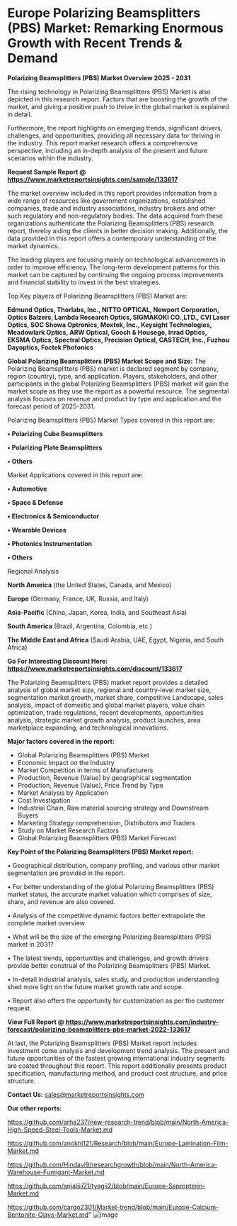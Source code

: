 # Europe Polarizing Beamsplitters (PBS) Market: Remarking Enormous Growth with Recent Trends & Demand

<Strong> Polarizing Beamsplitters (PBS) Market Overview 2025 - 2031</strong>

The rising technology in Polarizing Beamsplitters (PBS) Market is also depicted in this research report. Factors that are boosting the growth of the market, and giving a positive push to thrive in the global market is explained in detail.

Furthermore, the report highlights on emerging trends, significant drivers, challenges, and opportunities, providing all necessary data for thriving in the industry. This report market research offers a comprehensive perspective, including an in-depth analysis of the present and future scenarios within the industry.

<strong>Request Sample Report @ <a href=https://www.marketreportsinsights.com/sample/133617>https://www.marketreportsinsights.com/sample/133617</a></strong>

The market overview included in this report provides information from a wide range of resources like government organizations, established companies, trade and industry associations, industry brokers and other such regulatory and non-regulatory bodies. The data acquired from these organizations authenticate the Polarizing Beamsplitters (PBS) research report, thereby aiding the clients in better decision making. Additionally, the data provided in this report offers a contemporary understanding of the market dynamics.

The leading players are focusing mainly on technological advancements in order to improve efficiency. The long-term development patterns for this market can be captured by continuing the ongoing process improvements and financial stability to invest in the best strategies.

Top Key players of Polarizing Beamsplitters (PBS) Market are:

<strong>Edmund Optics, Thorlabs, Inc., NITTO OPTICAL, Newport Corporation, Optics Balzers, Lambda Research Optics, SIGMAKOKI CO.,LTD., CVI Laser Optics, SOC Showa Optronics, Moxtek, Inc., Keysight Technologies, Meadowlark Optics, ARW Optical, Gooch & Housego, Inrad Optics, EKSMA Optics, Spectral Optics, Precision Optical, CASTECH, Inc., Fuzhou Dayoptics, Foctek Photonics</strong>

<strong><b>Global Polarizing Beamsplitters (PBS) Market Scope and Size:</b></strong>
The Polarizing Beamsplitters (PBS) market is declared segment by company, region (country), type, and application. Players, stakeholders, and other participants in the global Polarizing Beamsplitters (PBS) market will gain the market scope as they use the report as a powerful resource. The segmental analysis focuses on revenue and product by type and application and the forecast period of 2025-2031.

Polarizing Beamsplitters (PBS) Market Types covered in this report are:

<strong>• Polarizing Cube Beamsplitters

• Polarizing Plate Beamsplitters

• Others</strong>

Market Applications covered in this report are:

<strong>• Automotive

• Space & Defense

• Electronics & Semiconductor

• Wearable Devices

• Photonics Instrumentation

• Others</strong> 

Regional Analysis

<strong>North America</strong> (the United States, Canada, and Mexico)

<strong>Europe</strong> (Germany, France, UK, Russia, and Italy)

<strong>Asia-Pacific</strong> (China, Japan, Korea, India, and Southeast Asia)

<strong>South America</strong> (Brazil, Argentina, Colombia, etc.)

<strong>The Middle East and Africa</strong> (Saudi Arabia, UAE, Egypt, Nigeria, and South Africa)

<strong>Go For Interesting Discount Here: <a href=https://www.marketreportsinsights.com/discount/133617>https://www.marketreportsinsights.com/discount/133617</a></strong>

The Polarizing Beamsplitters (PBS) market report provides a detailed analysis of global market size, regional and country-level market size, segmentation market growth, market share, competitive Landscape, sales analysis, impact of domestic and global market players, value chain optimization, trade regulations, recent developments, opportunities analysis, strategic market growth analysis, product launches, area marketplace expanding, and technological innovations.

<strong><b>Major factors covered in the report:</b></strong>
<ul>
  <li>Global Polarizing Beamsplitters (PBS) Market </li>
  <li>Economic Impact on the Industry</li>
  <li>Market Competition in terms of Manufacturers</li>
  <li>Production, Revenue (Value) by geographical segmentation</li>
  <li>Production, Revenue (Value), Price Trend by Type</li>
  <li>Market Analysis by Application</li>
  <li>Cost Investigation</li>
  <li>Industrial Chain, Raw material sourcing strategy and Downstream Buyers</li>
  <li>Marketing Strategy comprehension, Distributors and Traders</li>
  <li>Study on Market Research Factors</li>
  <li>Global Polarizing Beamsplitters (PBS) Market Forecast</li>
</ul>

<strong><b>Key Point of the Polarizing Beamsplitters (PBS) Market report:</b></strong>

• Geographical distribution, company profiling, and various other market segmentation are provided in the report.

• For better understanding of the global Polarizing Beamsplitters (PBS) market status, the accurate market valuation which comprises of size, share, and revenue are also covered.

• Analysis of the competitive dynamic factors better extrapolate the complete market overview

• What will be the size of the emerging Polarizing Beamsplitters (PBS) market in 2031?

• The latest trends, opportunities and challenges, and growth drivers provide better construal of the Polarizing Beamsplitters (PBS) Market.

• In-detail industrial analysis, sales study, and production understanding shed more light on the future market growth rate and scope.

• Report also offers the opportunity for customization as per the customer request.

<strong><b>View Full Report @ <a href=https://www.marketreportsinsights.com/industry-forecast/polarizing-beamsplitters-pbs-market-2022-133617>https://www.marketreportsinsights.com/industry-forecast/polarizing-beamsplitters-pbs-market-2022-133617</a></b></strong>


At last, the Polarizing Beamsplitters (PBS) Market report includes investment come analysis and development trend analysis. The present and future opportunities of the fastest growing international industry segments are coated throughout this report. This report additionally presents product specification, manufacturing method, and product cost structure, and price structure.

<strong>Contact Us:</strong>
sales@marketreportsinsights.com

<strong>Our other reports:</strong>

<a href=https://github.com/arha237/new-research-trend/blob/main/North-America-High-Speed-Steel-Tools-Market.md>https://github.com/arha237/new-research-trend/blob/main/North-America-High-Speed-Steel-Tools-Market.md</a>

<a href=https://github.com/anokhi121/Research/blob/main/Europe-Lamination-Film-Market.md>https://github.com/anokhi121/Research/blob/main/Europe-Lamination-Film-Market.md</a>

<a href=https://github.com/Hindavi9/researchgrowth/blob/main/North-America-Warehouse-Fumigant-Market.md>https://github.com/Hindavi9/researchgrowth/blob/main/North-America-Warehouse-Fumigant-Market.md</a>

<a href=https://github.com/anjaliiii21/tyagii2/blob/main/Europe-Sapropterin-Market.md>https://github.com/anjaliiii21/tyagii2/blob/main/Europe-Sapropterin-Market.md</a>

<a href=https://github.com/cargo2301/Market-trend/blob/main/Europe-Calcium-Bentonite-Clays-Market.md>https://github.com/cargo2301/Market-trend/blob/main/Europe-Calcium-Bentonite-Clays-Market.md</a>"
![image](https://github.com/user-attachments/assets/6aac7fed-8d2c-47c4-8e90-7a2dcc741f8d)
